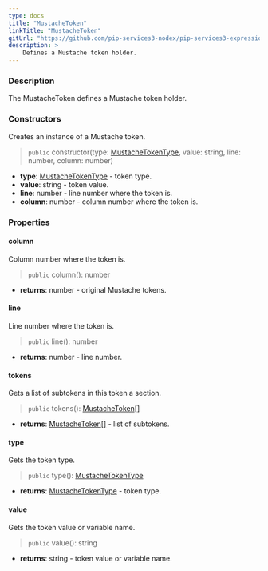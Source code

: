 ```yaml
---
type: docs
title: "MustacheToken"
linkTitle: "MustacheToken"
gitUrl: "https://github.com/pip-services3-nodex/pip-services3-expressions-nodex"
description: > 
    Defines a Mustache token holder.
---
```


### Description

The MustacheToken defines a Mustache token holder.


### Constructors
Creates an instance of a Mustache token.

> `public` constructor(type: [MustacheTokenType](../mustache_token_type), value: string, line: number, column: number)

- **type**: [MustacheTokenType](../mustache_token_type) - token type.
- **value**: string - token value.
- **line**: number - line number where the token is.
- **column**: number - column number where the token is.


### Properties

#### column
Column number where the token is.

> `public` column(): number

- **returns**: number - original Mustache tokens.

#### line
Line number where the token is.

> `public` line(): number

- **returns**: number - line number.


#### tokens
Gets a list of subtokens in this token a section.

> `public` tokens(): [MustacheToken[]]()

- **returns**: [MustacheToken[]]() - list of subtokens.

#### type
Gets the token type.

> `public` type(): [MustacheTokenType](../mustache_token_type)

- **returns**: [MustacheTokenType](../mustache_token_type) - token type.


#### value
Gets the token value or variable name.

> `public` value(): string

- **returns**: string - token value or variable name.
